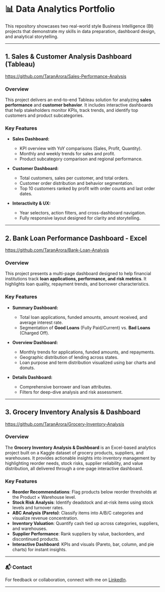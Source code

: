 # 📊 Data Analytics Portfolio

This repository showcases two real-world style Business Intelligence (BI) projects that demonstrate my skills in data preparation, dashboard design, and analytical storytelling.

---

## 1. Sales & Customer Analysis Dashboard (Tableau)

https://github.com/TaranArora/Sales-Performance-Analysis

### Overview
This project delivers an end-to-end Tableau solution for analyzing **sales performance** and **customer behavior**. It includes interactive dashboards that help stakeholders monitor KPIs, track trends, and identify top customers and product subcategories.

### Key Features
- **Sales Dashboard:**  
  - KPI overview with YoY comparisons (Sales, Profit, Quantity).  
  - Monthly and weekly trends for sales and profit.  
  - Product subcategory comparison and regional performance.  

- **Customer Dashboard:**  
  - Total customers, sales per customer, and total orders.  
  - Customer order distribution and behavior segmentation.  
  - Top 10 customers ranked by profit with order counts and last order dates.  

- **Interactivity & UX:**  
  - Year selectors, action filters, and cross-dashboard navigation.  
  - Fully responsive layout designed for clarity and storytelling.

---

## 2. Bank Loan Performance Dashboard - Excel

https://github.com/TaranArora/Bank-Loan-Analysis

### Overview
This project presents a multi-page dashboard designed to help financial institutions track **loan applications, performance, and risk metrics**. It highlights loan quality, repayment trends, and borrower characteristics.

### Key Features
- **Summary Dashboard:**  
  - Total loan applications, funded amounts, amount received, and average interest rate.  
  - Segmentation of **Good Loans** (Fully Paid/Current) vs. **Bad Loans** (Charged Off).  

- **Overview Dashboard:**  
  - Monthly trends for applications, funded amounts, and repayments.  
  - Geographic distribution of lending across states.  
  - Loan purpose and term distribution visualized using bar charts and donuts.  

- **Details Dashboard:**  
  - Comprehensive borrower and loan attributes.  
  - Filters for deep-dive analysis and risk assessment.  

---
## 3. Grocery Inventory Analysis & Dashboard

https://github.com/TaranArora/Grocery-Inventory-Analysis

### Overview  
The **Grocery Inventory Analysis & Dashboard** is an Excel-based analytics project built on a Kaggle dataset of grocery products, suppliers, and warehouses. It provides actionable insights into inventory management by highlighting reorder needs, stock risks, supplier reliability, and value distribution, all delivered through a one-page interactive dashboard.

### Key Features  
- **Reorder Recommendations**: Flag products below reorder thresholds at the Product × Warehouse level.  
- **Stock Risk Analysis**: Identify deadstock and at-risk items using stock levels and turnover rates.  
- **ABC Analysis (Pareto)**: Classify items into A/B/C categories and visualize revenue concentration.  
- **Inventory Valuation**: Quantify cash tied up across categories, suppliers, and warehouses.  
- **Supplier Performance**: Rank suppliers by value, backorders, and discontinued products.  
- **Interactive Dashboard**: KPIs and visuals (Pareto, bar, column, and pie charts) for instant insights.

---

### 📬 Contact
For feedback or collaboration, connect with me on [LinkedIn](https://www.linkedin.com/in/taran--arora/).

---

